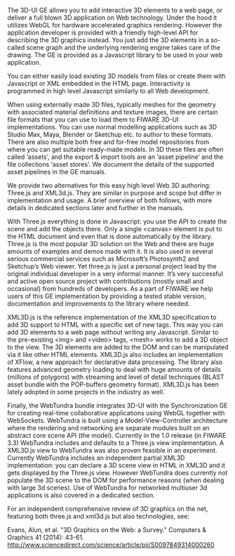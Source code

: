 The 3D-UI GE allows you to add interactive 3D elements to a web page, or
deliver a full blown 3D application on Web technology. Under the hood it
utilizes WebGL for hardware accelerated graphics rendering. However the
application developer is provided with a friendly high-level API for
describing the 3D graphics instead. You just add the 3D elements in a
so-called scene graph and the underlying rendering engine takes care of
the drawing. The GE is provided as a Javascript library to be used in
your web application.

You can either easily load existing 3D models from files or create them
with Javascript or XML embedded in the HTML page. Interactivity is
programmed in high level Javascript similarly to all Web development.

When using externally made 3D files, typically meshes for the geometry
with associated material definitions and texture images, there are
certain file formats that you can use to load them to FIWARE 3D-UI
implementations. You can use normal modelling applications such as 3D
Studio Max, Maya, Blender or Sketchup etc. to author to these formats.
There are also multiple both free and for-free model repositories from
where you can get suitable ready-made models. In 3D these files are
often called ‘assets’, and the export & import tools are an ‘asset
pipeline’ and the file collections ‘asset stores’. We document the
details of the supported asset pipelines in the GE manuals.

We provide two alternatives for this easy high level Web 3D authoring:
Three.js and XML3d.js. They are similar in purpose and scope but differ
in implementation and usage. A brief overview of both follows, with more
details in dedicated sections later and further in the manuals.

With Three.js everything is done in Javascript: you use the API to
create the scene and add the objects there. Only a single \<canvas\>
element is put to the HTML document and even that is done automatically
by the library. Three.js is the most popular 3D solution on the Web and
there are huge amounts of examples and demos made with it. It is also
used in several serious commercial services such as Microsoft’s
Photosynth2 and Sketchup’s Web viewer. Yet three.js is just a personal
project lead by the original individual developer in a very informal
manner. It’s very successful and active open source project with
contributions (mostly small and occasional) from hundreds of developers.
As a part of FIWARE we help users of this GE implementation by providing
a tested stable version, documentation and improvements to the library
where needed.

XML3D.js is the reference implementation of the XML3D specification to
add 3D support to HTML with a specific set of new tags. This way you can
add 3D elements to a web page without writing any Javascript. Similar to
the pre-existing \<img\> and \<video\> tags, \<mesh\> works to add a 3D
object to the view. The 3D elements are added to the DOM and can be
manipulated via it like other HTML elements. XML3D.js also includes an
implementation of XFlow, a new approach for declarative data processing.
The library also features advanced geometry loading to deal with huge
amounts of details (millions of polygons) with streaming and level of
detail techniques (BLAST asset bundle with the POP-buffers geometry
format). XML3D.js has been lately adopted in some projects in the
industry as well.

Finally, the WebTundra bundle integrates 3D-UI with the Synchronization
GE for creating real-time collaborative applications using WebGL
together with WebSockets. WebTundra is built using a
Model-View-Controller architecture where the rendering and networking
are separate modules built on an abstract core scene API (the model).
Currently in the 1.0 release (in FIWARE 3.3) WebTundra includes and
defaults to a Three.js view implementation. A XML3D.js view to WebTundra
was also proven feasible in an experiment. Currently WebTundra includes
an independent partial XML3D implementation: you can declare a 3D scene
view in HTML in XML3D and it gets displayed by the Three.js view.
However WebTundra does currently not populate the 3D scene to the DOM
for performance reasons (when dealing with large 3d scenes). Use of
WebTundra for networked multiuser 3d applications is also covered in a
dedicated section.

For an independent comprehensive review of 3D graphics on the net,
featuring both three.js and xml3d.js but also technologies, see:

Evans, Alun, et al. "3D Graphics on the Web: a Survey." Computers &
Graphics 41 (2014): 43-61.  
 http://www.sciencedirect.com/science/article/pii/S0097849314000260

 
